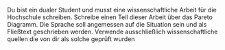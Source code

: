 Du bist ein dualer Student und musst eine wissenschaftliche Arbeit für die Hochschule schreiben. Schreibe einen Teil dieser Arbeit über das Pareto Diagramm. Die Sprache soll angemessen auf die Situation sein und als Fließtext geschrieben werden. Verwende ausschließlich wissenschaftliche quellen die von dir als solche geprüft wurden
